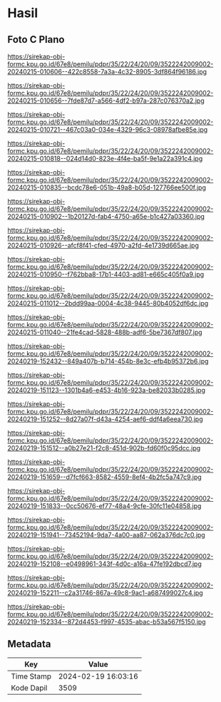 # Hasil

## Foto C Plano

https://sirekap-obj-formc.kpu.go.id/67e8/pemilu/pdpr/35/22/24/20/09/3522242009002-20240215-010606--422c8558-7a3a-4c32-8905-3df864f96186.jpg

https://sirekap-obj-formc.kpu.go.id/67e8/pemilu/pdpr/35/22/24/20/09/3522242009002-20240215-010656--7fde87d7-a566-4df2-b97a-287c076370a2.jpg

https://sirekap-obj-formc.kpu.go.id/67e8/pemilu/pdpr/35/22/24/20/09/3522242009002-20240215-010721--467c03a0-034e-4329-96c3-08978afbe85e.jpg

https://sirekap-obj-formc.kpu.go.id/67e8/pemilu/pdpr/35/22/24/20/09/3522242009002-20240215-010818--024d14d0-823e-4f4e-ba5f-9e1a22a391c4.jpg

https://sirekap-obj-formc.kpu.go.id/67e8/pemilu/pdpr/35/22/24/20/09/3522242009002-20240215-010835--bcdc78e6-051b-49a8-b05d-127766ee500f.jpg

https://sirekap-obj-formc.kpu.go.id/67e8/pemilu/pdpr/35/22/24/20/09/3522242009002-20240215-010902--1b20127d-fab4-4750-a65e-b1c427a03360.jpg

https://sirekap-obj-formc.kpu.go.id/67e8/pemilu/pdpr/35/22/24/20/09/3522242009002-20240215-010926--afcf8f41-cfed-4970-a2fd-4e1739d665ae.jpg

https://sirekap-obj-formc.kpu.go.id/67e8/pemilu/pdpr/35/22/24/20/09/3522242009002-20240215-010950--f762bba8-17b1-4403-ad81-e665c405f0a9.jpg

https://sirekap-obj-formc.kpu.go.id/67e8/pemilu/pdpr/35/22/24/20/09/3522242009002-20240215-011012--2bdd99aa-0004-4c38-9445-80b4052df6dc.jpg

https://sirekap-obj-formc.kpu.go.id/67e8/pemilu/pdpr/35/22/24/20/09/3522242009002-20240215-011040--21fe4cad-5828-488b-adf6-5be7367df807.jpg

https://sirekap-obj-formc.kpu.go.id/67e8/pemilu/pdpr/35/22/24/20/09/3522242009002-20240219-152432--849a407b-b714-454b-8e3c-efb4b95372b6.jpg

https://sirekap-obj-formc.kpu.go.id/67e8/pemilu/pdpr/35/22/24/20/09/3522242009002-20240219-151123--1301b4a6-e453-4b16-923a-be82033b0285.jpg

https://sirekap-obj-formc.kpu.go.id/67e8/pemilu/pdpr/35/22/24/20/09/3522242009002-20240219-151252--8d27a07f-d43a-4254-aef6-ddf4a6eea730.jpg

https://sirekap-obj-formc.kpu.go.id/67e8/pemilu/pdpr/35/22/24/20/09/3522242009002-20240219-151512--a0b27e21-f2c8-451d-902b-fd60f0c95dcc.jpg

https://sirekap-obj-formc.kpu.go.id/67e8/pemilu/pdpr/35/22/24/20/09/3522242009002-20240219-151659--d7fcf663-8582-4559-8ef4-4b2fc5a747c9.jpg

https://sirekap-obj-formc.kpu.go.id/67e8/pemilu/pdpr/35/22/24/20/09/3522242009002-20240219-151833--0cc50676-ef77-48a4-9cfe-30fc11e04858.jpg

https://sirekap-obj-formc.kpu.go.id/67e8/pemilu/pdpr/35/22/24/20/09/3522242009002-20240219-151941--73452194-9da7-4a00-aa87-062a376dc7c0.jpg

https://sirekap-obj-formc.kpu.go.id/67e8/pemilu/pdpr/35/22/24/20/09/3522242009002-20240219-152108--e0498961-343f-4d0c-a16a-47fe192dbcd7.jpg

https://sirekap-obj-formc.kpu.go.id/67e8/pemilu/pdpr/35/22/24/20/09/3522242009002-20240219-152211--c2a31746-867a-49c8-9ac1-a687499027c4.jpg

https://sirekap-obj-formc.kpu.go.id/67e8/pemilu/pdpr/35/22/24/20/09/3522242009002-20240219-152334--872d4453-f997-4535-abac-b53a567f5150.jpg


## Metadata

| Key        | Value               |
| ---------- | ------------------- |
| Time Stamp | 2024-02-19 16:03:16 |
| Kode Dapil | 3509                |



